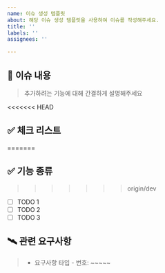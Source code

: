 ```yaml
---
name: 이슈 생성 템플릿
about: 해당 이슈 생성 템플릿을 사용하여 이슈를 작성해주세요.
title: ''
labels: ''
assignees: ''

---
```


## 📝 이슈 내용

> 추가하려는 기능에 대해 간결하게 설명해주세요

<<<<<<< HEAD
## ✅ 체크 리스트
=======
## ✅ 기능 종류
>>>>>>> origin/dev

- [ ] TODO 1
- [ ] TODO 2
- [ ] TODO 3

## 🛰️ 관련 요구사항
 > - 요구사항 타입 - 번호: ~~~~~
